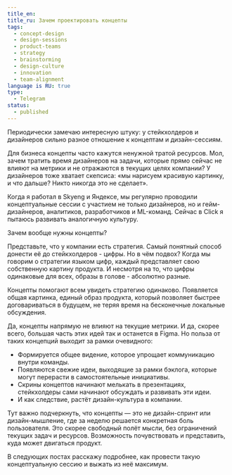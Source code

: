 ```yaml
---
title_en: 
title_ru: Зачем проектировать концепты
tags:
  - concept-design
  - design-sessions
  - product-teams
  - strategy
  - brainstorming
  - design-culture
  - innovation
  - team-alignment
language is RU: true
type:
  - Telegram
status:
  - published
---
```

Периодически замечаю интересную штуку: у стейкхолдеров и дизайнеров сильно разное отношение к концептам и дизайн-сессиям.

Для бизнеса концепты часто кажутся ненужной тратой ресурсов. Мол, зачем тратить время дизайнеров на задачи, которые прямо сейчас не влияют на метрики и не отражаются в текущих целях компании? У дизайнеров тоже хватает скепсиса: «мы нарисуем красивую картинку, и что дальше? Никто никогда это не сделает».

Когда я работал в Skyeng и Яндексе, мы регулярно проводили концептуальные сессии с участием не только дизайнеров, но и гейм-дизайнеров, аналитиков, разработчиков и ML-команд. Сейчас в Click я пытаюсь развивать аналогичную культуру.

Зачем вообще нужны концепты?

Представьте, что у компании есть стратегия. Самый понятный способ донести её до стейкхолдеров - цифры. Но в чём подвох? Когда мы говорим о стратегии языком цифр, каждый представляет свою собственную картину продукта. И несмотря на то, что цифры одинаковые для всех, образы в голове - абсолютно разные.

Концепты помогают всем увидеть стратегию одинаково. Появляется общая картинка, единый образ продукта, который позволяет быстрее договариваться в будущем, не теряя время на бесконечные локальные обсуждения.

Да, концепты напрямую не влияют на текущие метрики. И да, скорее всего, большая часть этих идей так и останется в Figma. Но польза от таких концепций выходит за рамки очевидного:

-  Формируется общее видение, которое упрощает коммуникацию внутри команды.  
- Появляются свежие идеи, выходящие за рамки бэклога, которые могут перерасти в самостоятельные инициативы.  
- Скрины концептов начинают мелькать в презентациях, стейкхолдеры сами начинают обсуждать и развивать эти идеи.  
- И как следствие, растёт дизайн-культура в компании.

Тут важно подчеркнуть, что концепты — это не дизайн-спринт или дизайн-мышление, где за неделю решается конкретная боль пользователя. Это скорее свободный полёт мысли, без ограничений текущих задач и ресурсов. Возможность почувствовать и представить, куда может двигаться продукт.

В следующих постах расскажу подробнее, как провести такую концептуальную сессию и выжать из неё максимум.